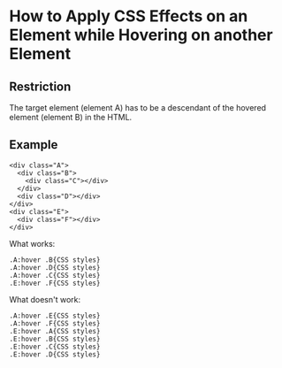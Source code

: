 # How to Apply CSS Effects on an Element while Hovering on another Element

## Restriction
The target element (element A) has to be a descendant of the hovered element (element B) in the HTML.

## Example
```
<div class="A">
  <div class="B">
    <div class="C"></div>
  </div>
  <div class="D"></div>
</div>
<div class="E">
  <div class="F"></div>
</div>
```
What works:

`.A:hover .B{CSS styles}`  
`.A:hover .D{CSS styles}`  
`.A:hover .C{CSS styles}`  
`.E:hover .F{CSS styles}`

What doesn't work:

`.A:hover .E{CSS styles}`  
`.A:hover .F{CSS styles}`  
`.E:hover .A{CSS styles}`  
`.E:hover .B{CSS styles}`  
`.E:hover .C{CSS styles}`  
`.E:hover .D{CSS styles}`
